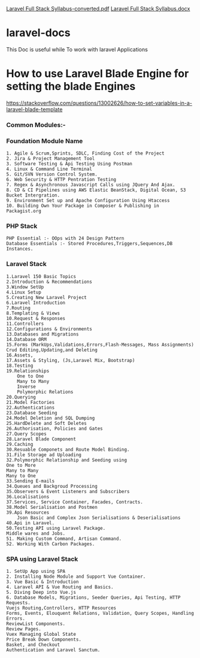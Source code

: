 [Laravel Full Stack Syllabus-converted.pdf](https://github.com/awnishmmg/laravel-docs/files/6991859/Laravel.Full.Stack.Syllabus-converted.pdf)
[Laravel Full Stack Syllabus.docx](https://github.com/awnishmmg/laravel-docs/files/6991860/Laravel.Full.Stack.Syllabus.docx)
# laravel-docs
This Doc is useful while To work with laravel Applications

# How to use Laravel Blade Engine for setting the blade Engines
https://stackoverflow.com/questions/13002626/how-to-set-variables-in-a-laravel-blade-template

### Common Modules:-
### Foundation Module Name 
```
1. Agile & Scrum,Sprints, SDLC, Finding Cost of the Project
2. Jira & Project Management Tool
3. Software Testing & Api Testing Using Postman
4. Linux & Command Line Terminal
5. Git/SVN Version Control System.
6. Web Security & HTTP Pentration Testing
7. Regex & Asynchronous Javascript Calls using JQuery And Ajax.
8. CD & CI Pipelines using AWS Elastic BeanStack, Digital Ocean, S3 Bucket Intergration.
9. Environment Set up and Apache Configuration Using Htaccess
10. Building Own Your Package in Composer & Publishing in Packagist.org
```

### PHP Stack
```
PHP Essential :- OOps with 24 Design Pattern
Database Essentials :- Stored Procedures,Triggers,Sequences,DB Instances.
```
### Laravel Stack
```
1.Laravel 150 Basic Topics 
2.Introduction & Recommendations
3.Window SetUp
4.Linux Setup
5.Creating New Laravel Project
6.Laravel Introduction
7.Routing
8.Templating & Views
10.Request & Responses
11.Controllers
12.Configurations & Environments
13.Databases and Migrations
14.Database ORM
15.Forms (MarkUps,Validations,Errors,Flash-Messages, Mass Assignments)
Crud Editing,Updating,and Deleting
16.Assets,
17.Assets & Styling, (Js,Laravel Mix, Bootstrap)
18.Testing
19.Relationships 
	One to One
	Many to Many
	Inverse
	Polymorphic Relations
20.Querying
21.Model Factories
22.Authentications
23.Database Seeding
24.Model Deletion and SQL Dumping 
25.HardDelete and Soft Deletes
26.Authorisation, Policies and Gates
27.Query Scopes
28.Laravel Blade Component
29.Caching
30.Resuable Componets and Route Model Binding.
31.File Storage ad Uploading
32.Polymorphic Relationship and Seeding using
One to More
Many to Many
Many to One
33.Sending E-mails
34.Queues and Backgroud Processing
35.Observers & Event Listeners and Subscribers
36.Localisations
37.Services, Service Container, Facades, Contracts.
38.Model Serialisation and Postmen
39.Api Resources
	Json Basic and Complex Json Serialisations & Deserialisations
40.Api in Laravel.
50.Testing API using Laravel Package.
Middle wares and Jobs.
51. Making Custom Command, Artisan Command.
52. Working With Carbon Packages.
```
### SPA using Laravel Stack
```
1. SetUp App using SPA
2. Installing Node Module and Support Vue Container.
3. Vue Basic & Introduction
4. Laravel API & Vue Routing and Basics.
5. Diving Deep into Vue.js
6. Database Models, Migrations, Seeder Queries, Api Testing, HTTP Requests.
Vuejs Routing,Controllers, HTTP Resources
Forms, Events, Elouquent Relations, Validation, Query Scopes, Handling Errors.
ReviewList Components.
Review Pages.
Vuex Managing Global State
Price Break Down Components.
Basket, and Checkout
Authentication and Laravel Sanctum.

```








